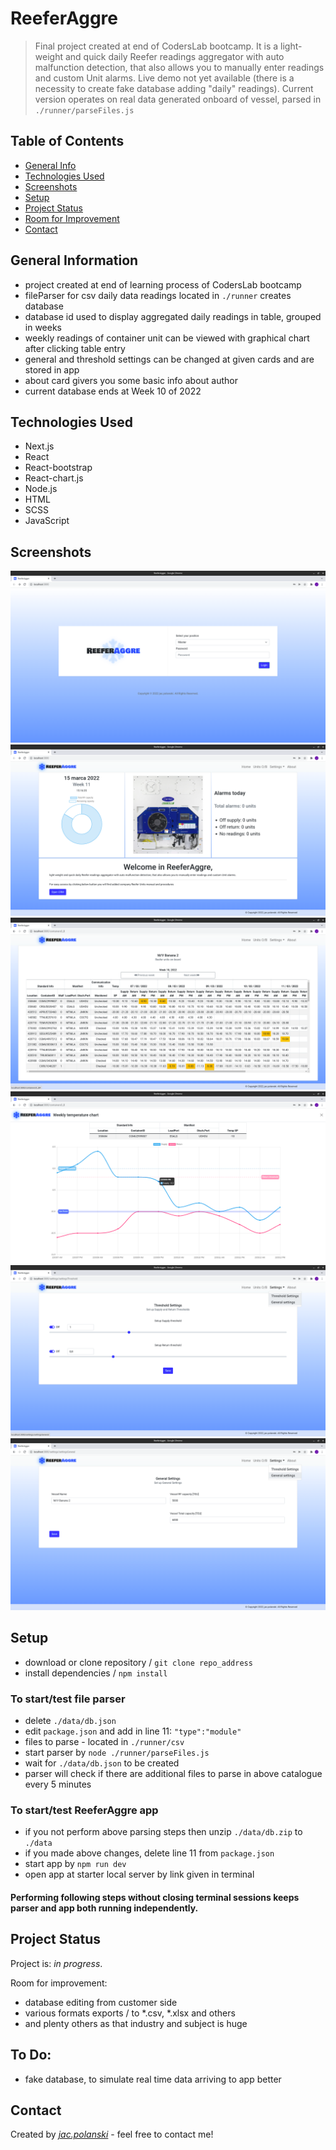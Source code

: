 # ReeferAggre

> Final project created at end of CodersLab bootcamp. It is a light-weight and quick daily Reefer readings aggregator with auto malfunction detection, that also allows you to manually enter readings and custom Unit alarms.
> Live demo not yet available (there is a necessity to create fake database adding "daily" readings). Current version operates on real data generated onboard of vessel, parsed in `./runner/parseFiles.js`

## Table of Contents

* [General Info](#general-information)
* [Technologies Used](#technologies-used)
* [Screenshots](#screenshots)
* [Setup](#setup)
* [Project Status](#project-status)
* [Room for Improvement](#room-for-improvement)
* [Contact](#contact)

## General Information

- project created at end of learning process of CodersLab bootcamp
- fileParser for csv daily data readings located in `./runner` creates database
- database id used to display aggregated daily readings in table, grouped in weeks
- weekly readings of container unit can be viewed with graphical chart after clicking table entry
- general and threshold settings can be changed at given cards and are stored in app
- about card givers you some basic info about author
- current database ends at Week 10 of 2022

## Technologies Used

- Next.js
- React
- React-bootstrap
- React-chart.js
- Node.js
- HTML
- SCSS
- JavaScript

## Screenshots

![1](./screenshots/1.png)
![2](./screenshots/2.png)
![3](./screenshots/3.png)
![4](./screenshots/4.png)
![5](./screenshots/5.png)
![6](./screenshots/6.png)

## Setup

- download or clone repository / `git clone repo_address`
- install dependencies / `npm install`

### To start/test file parser

- delete `./data/db.json`
- edit `package.json` and add in line 11: `"type":"module"`
- files to parse - located in `./runner/csv`
- start parser by `node ./runner/parseFiles.js`
- wait for `./data/db.json` to be created
- parser will check if there are additional files to parse in above catalogue every 5 minutes

### To start/test ReeferAggre app

- if you not perform above parsing steps then unzip `./data/db.zip` to `./data`
- if you made above changes, delete line 11 from `package.json`
- start app by `npm run dev`
- open app at starter local server by link given in terminal

#### Performing following steps without closing terminal sessions keeps parser and app both running independently.


## Project Status

Project is: _in progress_.

Room for improvement:

- database editing from customer side
- various formats exports / to *.csv, *.xlsx and others
- and plenty others as that industry and subject is huge 

## To Do:

- fake database, to simulate real time data arriving to app better

## Contact

Created by [_jac.polanski_](https://www.linkedin.com/in/polanski-jacek/) - feel free to contact me! 
